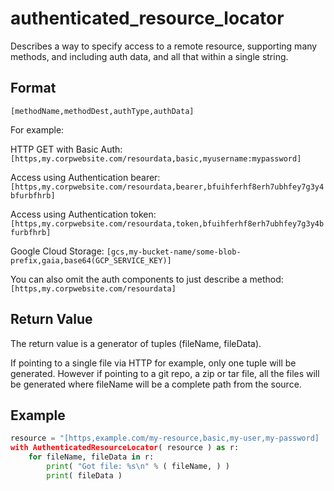 # authenticated_resource_locator

Describes a way to specify access to a remote resource, supporting many methods, and including auth data, and all that within a single string.

## Format

```
[methodName,methodDest,authType,authData]
```

For example:

HTTP GET with Basic Auth: `[https,my.corpwebsite.com/resourdata,basic,myusername:mypassword]`

Access using Authentication bearer: `[https,my.corpwebsite.com/resourdata,bearer,bfuihferhf8erh7ubhfey7g3y4bfurbfhrb]`

Access using Authentication token: `[https,my.corpwebsite.com/resourdata,token,bfuihferhf8erh7ubhfey7g3y4bfurbfhrb]`

Google Cloud Storage: `[gcs,my-bucket-name/some-blob-prefix,gaia,base64(GCP_SERVICE_KEY)]`

You can also omit the auth components to just describe a method: `[https,my.corpwebsite.com/resourdata]`

## Return Value
The return value is a generator of tuples (fileName, fileData).

If pointing to a single file via HTTP for example, only one tuple will be
generated. However if pointing to a git repo, a zip or tar file, all the
files will be generated where fileName will be a complete path from the
source.

## Example

```python
resource = "[https,example.com/my-resource,basic,my-user,my-password]
with AuthenticatedResourceLocator( resource ) as r:
    for fileName, fileData in r:
        print( "Got file: %s\n" % ( fileName, ) )
        print( fileData )
```
